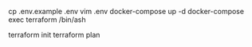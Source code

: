 cp .env.example .env
vim .env
docker-compose up -d
docker-compose exec terraform /bin/ash

terraform init
terraform plan